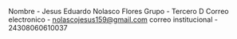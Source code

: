 Nombre - Jesus Eduardo Nolasco Flores
Grupo - Tercero D
Correo electronico - nolascojesus159@gmail.com
correo institucional - 24308060610037
